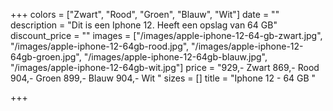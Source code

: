 +++
colors = ["Zwart", "Rood", "Groen", "Blauw", "Wit"]
date = ""
description = "Dit is een Iphone 12. Heeft een opslag van 64 GB"
discount_price = ""
images = ["/images/apple-iphone-12-64-gb-zwart.jpg", "/images/apple-iphone-12-64gb-rood.jpg", "/images/apple-iphone-12-64gb-groen.jpg", "/images/apple-iphone-12-64gb-blauw.jpg", "/images/apple-iphone-12-64gb-wit.jpg"]
price = "929,- Zwart   869,- Rood     904,- Groen     899,- Blauw     904,- Wit "
sizes = []
title = "Iphone 12 - 64 GB "

+++
